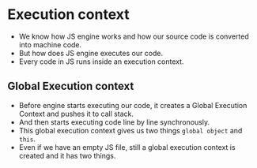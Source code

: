 # Execution context

- We know how JS engine works and how our source code is converted into machine code.
- But how does JS engine executes our code.
- Every code in JS runs inside an execution context.



## Global Execution context

- Before engine starts executing our code, it creates a Global Execution Context and pushes it to call stack.
- And then starts executing code line by line synchronously.
- This global execution context gives us two things `global object` and `this`.
- Even if we have an empty JS file, still a global execution context is created and it has two things.
